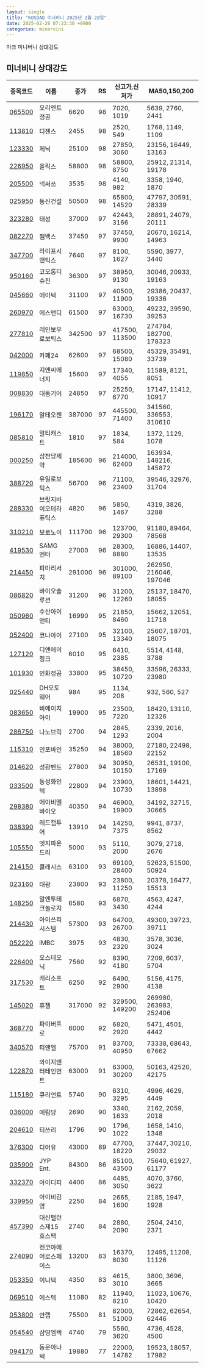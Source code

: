 ```yaml
---
layout: single
title: "KOSDAQ 미너비니 2025년 2월 28일"
date: 2025-02-28 07:23:30 +0900
categories: minervini
---
```

마크 미니버니 상대강도
## 미너비니 상대강도

|종목코드|이름|종가|RS|신고가,신저가|MA50,150,200|
|------|---|---|--|---------|------------|
|[065500](https://finance.daum.net/quotes/A065500)|오리엔트정공|6620|98|7020, 1019|5639, 2760, 2441|
|[113810](https://finance.daum.net/quotes/A113810)|디젠스|2455|98|2520, 549|1768, 1149, 1109|
|[123330](https://finance.daum.net/quotes/A123330)|제닉|25100|98|27850, 3060|23156, 16449, 13163|
|[226950](https://finance.daum.net/quotes/A226950)|올릭스|58800|98|58800, 8750|25912, 21314, 19178|
|[205500](https://finance.daum.net/quotes/A205500)|넥써쓰|3535|98|4140, 982|3358, 1940, 1870|
|[025950](https://finance.daum.net/quotes/A025950)|동신건설|50500|98|65800, 14520|47797, 30591, 28339|
|[323280](https://finance.daum.net/quotes/A323280)|태성|37000|97|42443, 3166|28891, 24079, 20111|
|[082270](https://finance.daum.net/quotes/A082270)|젬백스|37450|97|37450, 9900|20670, 16214, 14963|
|[347700](https://finance.daum.net/quotes/A347700)|라이프시맨틱스|7640|97|8100, 1627|5590, 3977, 3440|
|[950160](https://finance.daum.net/quotes/A950160)|코오롱티슈진|36300|97|38950, 9130|30046, 20933, 19163|
|[045660](https://finance.daum.net/quotes/A045660)|에이텍|31100|97|40500, 11900|29386, 20437, 19336|
|[260970](https://finance.daum.net/quotes/A260970)|에스앤디|61500|97|63000, 16730|49232, 39590, 39253|
|[277810](https://finance.daum.net/quotes/A277810)|레인보우로보틱스|342500|97|417500, 113500|274784, 182700, 178323|
|[042000](https://finance.daum.net/quotes/A042000)|카페24|62600|97|68500, 15080|45329, 35491, 33739|
|[119850](https://finance.daum.net/quotes/A119850)|지엔씨에너지|15600|97|17340, 4055|11589, 8121, 8051|
|[008830](https://finance.daum.net/quotes/A008830)|대동기어|24850|97|25250, 6770|17147, 11412, 10917|
|[196170](https://finance.daum.net/quotes/A196170)|알테오젠|387000|97|445500, 71400|341560, 336553, 310610|
|[085810](https://finance.daum.net/quotes/A085810)|알티캐스트|1810|97|1834, 584|1372, 1129, 1078|
|[000250](https://finance.daum.net/quotes/A000250)|삼천당제약|185600|96|214000, 62400|163934, 148216, 145872|
|[388720](https://finance.daum.net/quotes/A388720)|유일로보틱스|56700|96|71100, 23400|39546, 32976, 31704|
|[288330](https://finance.daum.net/quotes/A288330)|브릿지바이오테라퓨틱스|4820|96|5850, 1467|4319, 3826, 3288|
|[310210](https://finance.daum.net/quotes/A310210)|보로노이|111700|96|123700, 29300|91180, 89464, 78568|
|[419530](https://finance.daum.net/quotes/A419530)|SAMG엔터|27000|96|28300, 8880|16886, 14407, 13535|
|[214450](https://finance.daum.net/quotes/A214450)|파마리서치|291000|96|301000, 89100|262950, 216046, 197046|
|[086820](https://finance.daum.net/quotes/A086820)|바이오솔루션|31200|96|31200, 12260|25137, 18470, 18055|
|[050960](https://finance.daum.net/quotes/A050960)|수산아이앤티|16990|95|21850, 8460|15662, 12051, 11718|
|[052400](https://finance.daum.net/quotes/A052400)|코나아이|27100|95|32100, 13340|25607, 18701, 18075|
|[127120](https://finance.daum.net/quotes/A127120)|디엔에이링크|6010|95|6410, 2385|5514, 4148, 3788|
|[101930](https://finance.daum.net/quotes/A101930)|인화정공|33800|95|38450, 10720|33596, 26333, 23980|
|[025440](https://finance.daum.net/quotes/A025440)|DH오토웨어|984|95|1134, 208|932, 560, 527|
|[083650](https://finance.daum.net/quotes/A083650)|비에이치아이|19900|95|23500, 7220|18420, 13110, 12326|
|[286750](https://finance.daum.net/quotes/A286750)|나노브릭|2700|94|2845, 1293|2339, 2016, 2004|
|[115310](https://finance.daum.net/quotes/A115310)|인포바인|35250|94|38000, 18560|27180, 22498, 22152|
|[014620](https://finance.daum.net/quotes/A014620)|성광벤드|27800|94|30950, 10150|26531, 19100, 17169|
|[033500](https://finance.daum.net/quotes/A033500)|동성화인텍|22800|94|23900, 10730|18601, 14421, 13898|
|[298380](https://finance.daum.net/quotes/A298380)|에이비엘바이오|40350|94|46900, 19900|34192, 32715, 30665|
|[038390](https://finance.daum.net/quotes/A038390)|레드캡투어|13910|94|14250, 7375|9941, 8737, 8562|
|[105550](https://finance.daum.net/quotes/A105550)|엣지파운드리|5000|93|5110, 2000|3079, 2718, 2676|
|[214150](https://finance.daum.net/quotes/A214150)|클래시스|63100|93|69100, 28400|52623, 51500, 50924|
|[023160](https://finance.daum.net/quotes/A023160)|태광|23800|93|23800, 11250|20378, 16477, 15513|
|[148250](https://finance.daum.net/quotes/A148250)|알엔투테크놀로지|6580|93|6870, 3430|4563, 4247, 4244|
|[214430](https://finance.daum.net/quotes/A214430)|아이쓰리시스템|57300|93|64700, 26700|49300, 39723, 39711|
|[052220](https://finance.daum.net/quotes/A052220)|iMBC|3975|93|4830, 2320|3578, 3036, 3024|
|[226400](https://finance.daum.net/quotes/A226400)|오스테오닉|7560|92|8390, 4180|7209, 6037, 5704|
|[317530](https://finance.daum.net/quotes/A317530)|캐리소프트|6250|92|6490, 2900|5156, 4175, 4138|
|[145020](https://finance.daum.net/quotes/A145020)|휴젤|317000|92|329500, 149200|269980, 263983, 252406|
|[368770](https://finance.daum.net/quotes/A368770)|파이버프로|6000|92|6820, 2920|5471, 4501, 4442|
|[340570](https://finance.daum.net/quotes/A340570)|티앤엘|75700|91|83700, 40950|73338, 68643, 67662|
|[122870](https://finance.daum.net/quotes/A122870)|와이지엔터테인먼트|63000|91|63000, 30200|50163, 42520, 42175|
|[115180](https://finance.daum.net/quotes/A115180)|큐리언트|5740|90|6310, 3295|4996, 4629, 4449|
|[036000](https://finance.daum.net/quotes/A036000)|예림당|2690|90|3340, 1633|2162, 2059, 2018|
|[204610](https://finance.daum.net/quotes/A204610)|티쓰리|1796|90|1796, 1022|1658, 1410, 1348|
|[376300](https://finance.daum.net/quotes/A376300)|디어유|43000|89|47700, 18220|37447, 30210, 29032|
|[035900](https://finance.daum.net/quotes/A035900)|JYP Ent.|84300|86|85100, 43500|75640, 61927, 61177|
|[332370](https://finance.daum.net/quotes/A332370)|아이디피|4400|86|4485, 3050|4070, 3760, 3622|
|[339950](https://finance.daum.net/quotes/A339950)|아이비김영|2250|84|2665, 1600|2185, 1947, 1928|
|[457390](https://finance.daum.net/quotes/A457390)|대신밸런스제15호스팩|2740|84|2880, 2090|2504, 2410, 2371|
|[274090](https://finance.daum.net/quotes/A274090)|켄코아에어로스페이스|13200|83|16370, 8030|12495, 11208, 11126|
|[053350](https://finance.daum.net/quotes/A053350)|이니텍|4350|83|4615, 3010|3800, 3696, 3665|
|[069510](https://finance.daum.net/quotes/A069510)|에스텍|11080|82|11940, 8210|11023, 10676, 10420|
|[053800](https://finance.daum.net/quotes/A053800)|안랩|75500|81|82000, 51000|72862, 62654, 62446|
|[054540](https://finance.daum.net/quotes/A054540)|삼영엠텍|4740|79|5560, 3620|4736, 4528, 4500|
|[094170](https://finance.daum.net/quotes/A094170)|동운아나텍|19880|77|22000, 14782|19523, 18057, 17982|


